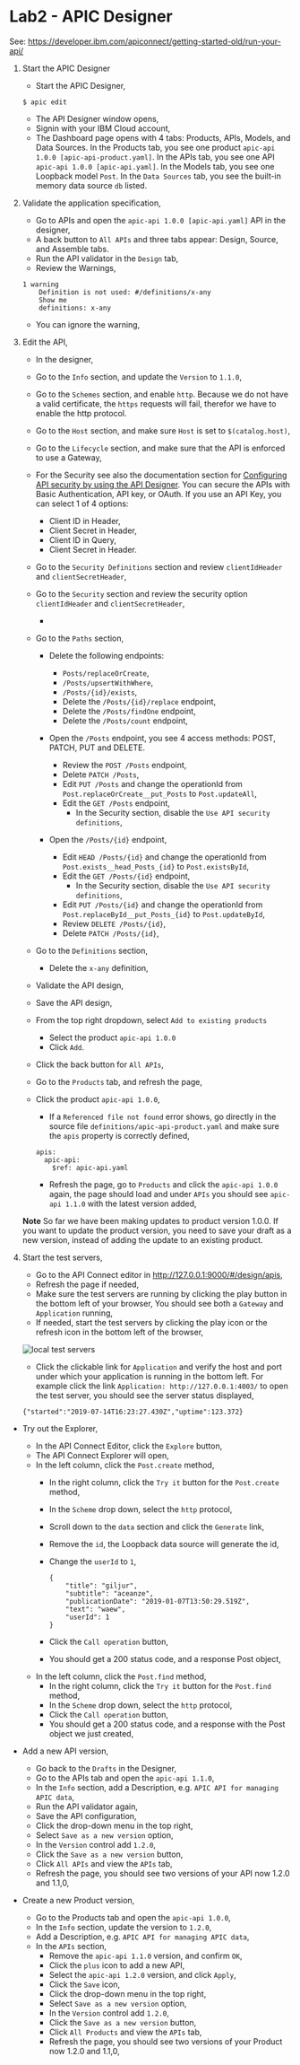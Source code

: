 # Lab2 - APIC Designer

See: https://developer.ibm.com/apiconnect/getting-started-old/run-your-api/

1. Start the APIC Designer

    * Start the APIC Designer,

    ```console
    $ apic edit
    ```

    * The API Designer window opens,
    * Signin with your IBM Cloud account,
    * The Dashboard page opens with 4 tabs: Products, APIs, Models, and Data Sources.
    In the Products tab, you see one product `apic-api 1.0.0 [apic-api-product.yaml]`. 
    In the APIs tab, you see one API `apic-api 1.0.0 [apic-api.yaml]`.
    In the Models tab, you see one Loopback model `Post`.
    In the `Data Sources` tab, you see the built-in memory data source `db` listed.


2. Validate the application specification,
    * Go to APIs and open the `apic-api 1.0.0 [apic-api.yaml]` API in the designer,
    * A back button to `All APIs` and three tabs appear: Design, Source, and Assemble tabs.
    * Run the API validator in the `Design` tab,
    * Review the Warnings,

    ```
    1 warning
        Definition is not used: #/definitions/x-any 
        Show me 
        definitions: x-any
    ```
    * You can ignore the warning,

3. Edit the API,
    * In the designer,
    
    * Go to the `Info` section, and update the `Version` to `1.1.0`,

    * Go to the `Schemes` section, and enable `http`. Because we do not have a valid certificate, the `https` requests will fail, therefor we have to enable the http protocol.
    
    * Go to the `Host` section, and make sure `Host` is set to `$(catalog.host)`,

    * Go to the `Lifecycle` section, and make sure that the API is enforced to use a Gateway,

    * For the Security see also the documentation section for [Configuring API security by using the API Designer](https://www.ibm.com/support/knowledgecenter/en/SSFS6T/com.ibm.apic.toolkit.doc/tapim_sec_api_config.html). You can secure the APIs with Basic Authentication, API key, or OAuth. If you use an API Key, you can select 1 of 4 options:
        * Client ID in Header,
        * Client Secret in Header,
        * Client ID in Query,
        * Client Secret in Header.

    * Go to the `Security Definitions` section and review `clientIdHeader` and `clientSecretHeader`,
    * Go to the `Security` section and review the security option `clientIdHeader` and `clientSecretHeader`, 

        * 
        
    * Go to the `Paths` section, 
        * Delete the following endpoints:
            * `Posts/replaceOrCreate`,
            * `/Posts/upsertWithWhere`,
            * `/Posts/{id}/exists`,
            * Delete the `/Posts/{id}/replace` endpoint, 
            * Delete the `/Posts/findOne` endpoint, 
            * Delete the `/Posts/count` endpoint,

        * Open the `/Posts` endpoint, you see 4 access methods: POST, PATCH, PUT and DELETE. 
            * Review the `POST /Posts` endpoint,
            * Delete `PATCH /Posts`,
            * Edit `PUT /Posts` and change the operationId from `Post.replaceOrCreate__put_Posts` to `Post.updateAll`,
            * Edit the `GET /Posts` endpoint,
                * In the Security section, disable the `Use API security definitions`,

        * Open the `/Posts/{id}` endpoint,
            * Edit `HEAD /Posts/{id}` and change the operationId from `Post.exists__head_Posts_{id}` to `Post.existsById`,
            * Edit the `GET /Posts/{id}` endpoint,
                * In the Security section, disable the `Use API security definitions`,
            * Edit `PUT /Posts/{id}` and change the operationId from `Post.replaceById__put_Posts_{id}` to `Post.updateById`,
            * Review `DELETE /Posts/{id}`,
            * Delete `PATCH /Posts/{id}`, 

    * Go to the `Definitions` section,
        * Delete the `x-any` definition,

    * Validate the API design,
    * Save the API design,

    * From the top right dropdown, select `Add to existing products`
        * Select the product `apic-api 1.0.0`
        * Click `Add`.
    * Click the back button for `All APIs`,
    * Go to the `Products` tab, and refresh the page,
    * Click the product `apic-api 1.0.0`,
        * If a `Referenced file not found` error shows, go directly in the source file `definitions/apic-api-product.yaml` and make sure the `apis` property is correctly defined,

        ```
        apis:
          apic-api:
            $ref: apic-api.yaml
        ```

        * Refresh the page, go to `Products` and click the `apic-api 1.0.0` again, the page should load and under `APIs` you should see `apic-api 1.1.0` with the latest version added,

    **Note** So far we have been making updates to product version 1.0.0. If you want to update the product version, you need to save your draft as a new version, instead of adding the update to an existing product.


4. Start the test servers, 

    * Go to the API Connect editor in http://127.0.0.1:9000/#/design/apis,
    * Refresh the page if needed,
    * Make sure the test servers are running by clicking the play button in the bottom left of your browser, You should see both a `Gateway` and `Application` running,
    * If needed, start the test servers by clicking the play icon or the refresh icon in the bottom left of the browser,

    ![local test servers](../images/ibmcloud-apic-test-server-running.png)

    * Click the clickable link for `Application` and verify the host and port under which your application is running in the bottom left. For example click the link `Application: http://127.0.0.1:4003/` to open the test server, you should see the server status displayed,

    ```
    {"started":"2019-07-14T16:23:27.430Z","uptime":123.372}
    ```

* Try out the Explorer,

    * In the API Connect Editor, click the `Explore` button,
    * The API Connect Explorer will open,
    * In the left column, click the `Post.create` method,
        * In the right column, click the `Try it` button for the `Post.create` method,
        * In the `Scheme` drop down, select the `http` protocol,
        * Scroll down to the `data` section and click the `Generate` link,
        * Remove the `id`, the Loopback data source will generate the id,
        * Change the `userId` to `1`,

            ```
            {
                "title": "giljur",
                "subtitle": "aceanze",
                "publicationDate": "2019-01-07T13:50:29.519Z",
                "text": "waew",
                "userId": 1
            }
            ```

        * Click the `Call operation` button,
        * You should get a 200 status code, and a response Post object,
    * In the left column, click the `Post.find` method,
        * In the right column, click the `Try it` button for the `Post.find` method,
        * In the `Scheme` drop down, select the `http` protocol,
        * Click the `Call operation` button,
        * You should get a 200 status code, and a response with the Post object we just created, 
    
* Add a new API version,
    * Go back to the `Drafts` in the Designer,
    * Go to the APIs tab and open the `apic-api 1.1.0`,
    * In the `Info` section, add a Description, e.g. `APIC API for managing APIC data`,
    * Run the API validator again,
    * Save the API configuration,
    * Click the drop-down menu in the top right,
    * Select `Save as a new version` option,
    * In the `Version` control add `1.2.0`,
    * Click the `Save as a new version` button,
    * Click `All APIs` and view the `APIs` tab,
    * Refresh the page, you should see two versions of your API now 1.2.0 and 1.1,0,

* Create a new Product version,
    * Go to the Products tab and open the `apic-api 1.0.0`,
    * In the `Info` section, update the version to `1.2.0`,
    * Add a Description, e.g. `APIC API for managing APIC data`,
    * In the `APIs` section, 
        * Remove the `apic-api 1.1.0` version, and confirm `OK`,
        * Click the `plus` icon to add a new API,
        * Select the `apic-api 1.2.0` version, and click `Apply`,
        * Click the `Save` icon,
        * Click the drop-down menu in the top right,
        * Select `Save as a new version` option,
        * In the `Version` control add `1.2.0`,
        * Click the `Save as a new version` button,
        * Click `All Products` and view the `APIs` tab,
        * Refresh the page, you should see two versions of your Product now 1.2.0 and 1.1,0,
